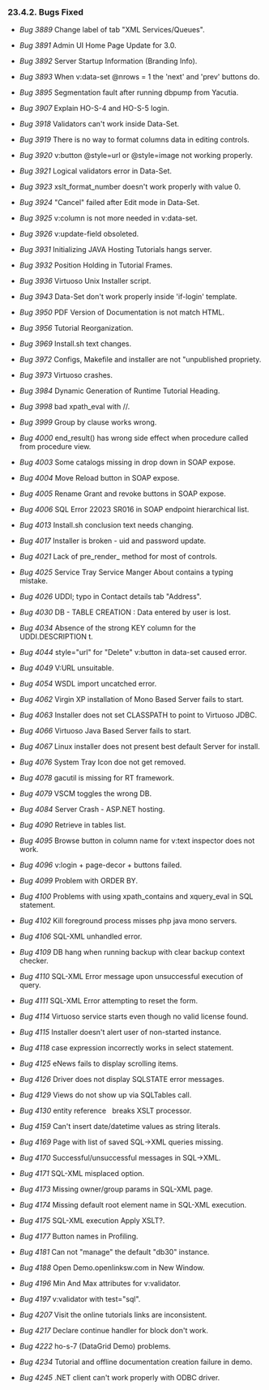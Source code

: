 <div>

<div>

<div>

<div>

### 23.4.2. Bugs Fixed

</div>

</div>

</div>

<div>

- <span class="emphasis">*Bug 3889*</span> Change label of tab "XML
  Services/Queues".

- <span class="emphasis">*Bug 3891*</span> Admin UI Home Page Update for
  3.0.

- <span class="emphasis">*Bug 3892*</span> Server Startup Information
  (Branding Info).

- <span class="emphasis">*Bug 3893*</span> When v:data-set @nrows = 1
  the 'next' and 'prev' buttons do.

- <span class="emphasis">*Bug 3895*</span> Segmentation fault after
  running dbpump from Yacutia.

- <span class="emphasis">*Bug 3907*</span> Explain HO-S-4 and HO-S-5
  login.

- <span class="emphasis">*Bug 3918*</span> Validators can't work inside
  Data-Set.

- <span class="emphasis">*Bug 3919*</span> There is no way to format
  columns data in editing controls.

- <span class="emphasis">*Bug 3920*</span> v:button @style=url or
  @style=image not working properly.

- <span class="emphasis">*Bug 3921*</span> Logical validators error in
  Data-Set.

- <span class="emphasis">*Bug 3923*</span> xslt_format_number doesn't
  work properly with value 0.

- <span class="emphasis">*Bug 3924*</span> "Cancel" failed after Edit
  mode in Data-Set.

- <span class="emphasis">*Bug 3925*</span> v:column is not more needed
  in v:data-set.

- <span class="emphasis">*Bug 3926*</span> v:update-field obsoleted.

- <span class="emphasis">*Bug 3931*</span> Initializing JAVA Hosting
  Tutorials hangs server.

- <span class="emphasis">*Bug 3932*</span> Position Holding in Tutorial
  Frames.

- <span class="emphasis">*Bug 3936*</span> Virtuoso Unix Installer
  script.

- <span class="emphasis">*Bug 3943*</span> Data-Set don't work properly
  inside 'if-login' template.

- <span class="emphasis">*Bug 3950*</span> PDF Version of Documentation
  is not match HTML.

- <span class="emphasis">*Bug 3956*</span> Tutorial Reorganization.

- <span class="emphasis">*Bug 3969*</span> Install.sh text changes.

- <span class="emphasis">*Bug 3972*</span> Configs, Makefile and
  installer are not "unpublished propriety.

- <span class="emphasis">*Bug 3973*</span> Virtuoso crashes.

- <span class="emphasis">*Bug 3984*</span> Dynamic Generation of Runtime
  Tutorial Heading.

- <span class="emphasis">*Bug 3998*</span> bad xpath_eval with //.

- <span class="emphasis">*Bug 3999*</span> Group by clause works wrong.

- <span class="emphasis">*Bug 4000*</span> end_result() has wrong side
  effect when procedure called from procedure view.

- <span class="emphasis">*Bug 4003*</span> Some catalogs missing in drop
  down in SOAP expose.

- <span class="emphasis">*Bug 4004*</span> Move Reload button in SOAP
  expose.

- <span class="emphasis">*Bug 4005*</span> Rename Grant and revoke
  buttons in SOAP expose.

- <span class="emphasis">*Bug 4006*</span> SQL Error 22023 SR016 in SOAP
  endpoint hierarchical list.

- <span class="emphasis">*Bug 4013*</span> Install.sh conclusion text
  needs changing.

- <span class="emphasis">*Bug 4017*</span> Installer is broken - uid and
  password update.

- <span class="emphasis">*Bug 4021*</span> Lack of pre_render\_ method
  for most of controls.

- <span class="emphasis">*Bug 4025*</span> Service Tray Service Manger
  About contains a typing mistake.

- <span class="emphasis">*Bug 4026*</span> UDDI; typo in Contact details
  tab "Address".

- <span class="emphasis">*Bug 4030*</span> DB - TABLE CREATION : Data
  entered by user is lost.

- <span class="emphasis">*Bug 4034*</span> Absence of the strong KEY
  column for the UDDI.DESCRIPTION t.

- <span class="emphasis">*Bug 4044*</span> style="url" for "Delete"
  v:button in data-set caused error.

- <span class="emphasis">*Bug 4049*</span> V:URL unsuitable.

- <span class="emphasis">*Bug 4054*</span> WSDL import uncatched error.

- <span class="emphasis">*Bug 4062*</span> Virgin XP installation of
  Mono Based Server fails to start.

- <span class="emphasis">*Bug 4063*</span> Installer does not set
  CLASSPATH to point to Virtuoso JDBC.

- <span class="emphasis">*Bug 4066*</span> Virtuoso Java Based Server
  fails to start.

- <span class="emphasis">*Bug 4067*</span> Linux installer does not
  present best default Server for install.

- <span class="emphasis">*Bug 4076*</span> System Tray Icon doe not get
  removed.

- <span class="emphasis">*Bug 4078*</span> gacutil is missing for RT
  framework.

- <span class="emphasis">*Bug 4079*</span> VSCM toggles the wrong DB.

- <span class="emphasis">*Bug 4084*</span> Server Crash - ASP.NET
  hosting.

- <span class="emphasis">*Bug 4090*</span> Retrieve in tables list.

- <span class="emphasis">*Bug 4095*</span> Browse button in column name
  for v:text inspector does not work.

- <span class="emphasis">*Bug 4096*</span> v:login + page-decor +
  buttons failed.

- <span class="emphasis">*Bug 4099*</span> Problem with ORDER BY.

- <span class="emphasis">*Bug 4100*</span> Problems with using
  xpath_contains and xquery_eval in SQL statement.

- <span class="emphasis">*Bug 4102*</span> Kill foreground process
  misses php java mono servers.

- <span class="emphasis">*Bug 4106*</span> SQL-XML unhandled error.

- <span class="emphasis">*Bug 4109*</span> DB hang when running backup
  with clear backup context checker.

- <span class="emphasis">*Bug 4110*</span> SQL-XML Error message upon
  unsuccessful execution of query.

- <span class="emphasis">*Bug 4111*</span> SQL-XML Error attempting to
  reset the form.

- <span class="emphasis">*Bug 4114*</span> Virtuoso service starts even
  though no valid license found.

- <span class="emphasis">*Bug 4115*</span> Installer doesn't alert user
  of non-started instance.

- <span class="emphasis">*Bug 4118*</span> case expression incorrectly
  works in select statement.

- <span class="emphasis">*Bug 4125*</span> eNews fails to display
  scrolling items.

- <span class="emphasis">*Bug 4126*</span> Driver does not display
  SQLSTATE error messages.

- <span class="emphasis">*Bug 4129*</span> Views do not show up via
  SQLTables call.

- <span class="emphasis">*Bug 4130*</span> entity reference &nbsp;
  breaks XSLT processor.

- <span class="emphasis">*Bug 4159*</span> Can't insert date/datetime
  values as string literals.

- <span class="emphasis">*Bug 4169*</span> Page with list of saved
  SQL-\>XML queries missing.

- <span class="emphasis">*Bug 4170*</span> Successful/unsuccessful
  messages in SQL-\>XML.

- <span class="emphasis">*Bug 4171*</span> SQL-XML misplaced option.

- <span class="emphasis">*Bug 4173*</span> Missing owner/group params in
  SQL-XML page.

- <span class="emphasis">*Bug 4174*</span> Missing default root element
  name in SQL-XML execution.

- <span class="emphasis">*Bug 4175*</span> SQL-XML execution Apply
  XSLT?.

- <span class="emphasis">*Bug 4177*</span> Button names in Profiling.

- <span class="emphasis">*Bug 4181*</span> Can not "manage" the default
  "db30" instance.

- <span class="emphasis">*Bug 4188*</span> Open Demo.openlinksw.com in
  New Window.

- <span class="emphasis">*Bug 4196*</span> Min And Max attributes for
  v:validator.

- <span class="emphasis">*Bug 4197*</span> v:validator with test="sql".

- <span class="emphasis">*Bug 4207*</span> Visit the online tutorials
  links are inconsistent.

- <span class="emphasis">*Bug 4217*</span> Declare continue handler for
  block don't work.

- <span class="emphasis">*Bug 4222*</span> ho-s-7 (DataGrid Demo)
  problems.

- <span class="emphasis">*Bug 4234*</span> Tutorial and offline
  documentation creation failure in demo.

- <span class="emphasis">*Bug 4245*</span> .NET client can't work
  properly with ODBC driver.

</div>

</div>
